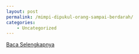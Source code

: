 ```yaml
---
layout: post
permalink: /mimpi-dipukul-orang-sampai-berdarah/
categories:
    - Uncategorized
---
```


[Baca Selengkapnya](/09)
